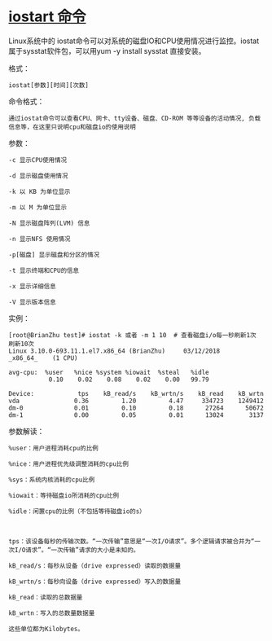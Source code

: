 # [iostart 命令](https://www.cnblogs.com/brianzhu/p/8550251.html)

Linux系统中的 iostat命令可以对系统的磁盘IO和CPU使用情况进行监控。iostat属于sysstat软件包，可以用yum -y install sysstat 直接安装。

格式：

```
iostat[参数][时间][次数]
```

命令格式：

```
通过iostat命令可以查看CPU、网卡、tty设备、磁盘、CD-ROM 等等设备的活动情况, 负载信息等，在这里只说明cpu和磁盘io的使用说明
```

参数：

```
-c 显示CPU使用情况

-d 显示磁盘使用情况

-k 以 KB 为单位显示

-m 以 M 为单位显示

-N 显示磁盘阵列(LVM) 信息

-n 显示NFS 使用情况

-p[磁盘] 显示磁盘和分区的情况

-t 显示终端和CPU的信息

-x 显示详细信息

-V 显示版本信息
```

实例：

```
[root@BrianZhu test]# iostat -k 或者 -m 1 10  # 查看磁盘i/o每一秒刷新1次 刷新10次
Linux 3.10.0-693.11.1.el7.x86_64 (BrianZhu)     03/12/2018     _x86_64_    (1 CPU)

avg-cpu:  %user   %nice %system %iowait  %steal   %idle
           0.10    0.02    0.08    0.02    0.00   99.79

Device:            tps    kB_read/s    kB_wrtn/s    kB_read    kB_wrtn
vda               0.36         1.20         4.47     334723    1249412
dm-0              0.01         0.10         0.18      27264      50672
dm-1              0.00         0.05         0.01      13024       3137
```

 参数解读：

```
%user：用户进程消耗cpu的比例

%nice：用户进程优先级调整消耗的cpu比例

%sys：系统内核消耗的cpu比例

%iowait：等待磁盘io所消耗的cpu比例

%idle：闲置cpu的比例（不包括等待磁盘io的s）

 

tps：该设备每秒的传输次数。“一次传输”意思是“一次I/O请求”。多个逻辑请求被合并为“一次I/O请求”。“一次传输”请求的大小是未知的。

kB_read/s：每秒从设备（drive expressed）读取的数据量

kB_wrtn/s：每秒向设备（drive expressed）写入的数据量

kB_read：读取的总数据量

kB_wrtn：写入的总数量数据量

这些单位都为Kilobytes。
```